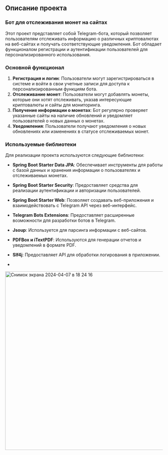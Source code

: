 ## Описание проекта

### Бот для отслеживания монет на сайтах

Этот проект представляет собой Telegram-бота, который позволяет пользователям отслеживать информацию о различных криптовалютах на веб-сайтах и получать соответствующие уведомления. Бот обладает функционалом регистрации и аутентификации пользователей для персонализированного использования.

### Основной функционал

1. **Регистрация и логин**: Пользователи могут зарегистрироваться в системе и войти в свои учетные записи для доступа к персонализированным функциям бота.
2. **Отслеживание монет**: Пользователи могут добавлять монеты, которые они хотят отслеживать, указав интересующие криптовалюты и сайты для мониторинга.
3. **Получение информации о монетах**: Бот регулярно проверяет указанные сайты на наличие обновлений и уведомляет пользователей о новых данных о монетах.
4. **Уведомления**: Пользователи получают уведомления о новых обновлениях или изменениях в статусе отслеживаемых монет.

### Используемые библиотеки

Для реализации проекта используются следующие библиотеки:

- **Spring Boot Starter Data JPA**: Обеспечивает инструменты для работы с базой данных и хранения информации о пользователях и отслеживаемых монетах.
- **Spring Boot Starter Security**: Предоставляет средства для реализации аутентификации и авторизации пользователей.
- **Spring Boot Starter Web**: Позволяет создавать веб-приложения и взаимодействовать с Telegram API через веб-интерфейс.

- **Telegram Bots Extensions**: Предоставляет расширенные возможности для разработки ботов в Telegram.
- **Jsoup**: Используется для парсинга информации с веб-сайтов.
- **PDFBox и iTextPDF**: Используются для генерации отчетов и уведомлений в формате PDF.
- **Slf4j**: Предоставляет API для обработки логирования в приложении.
- 
<img width="572" alt="Снимок экрана 2024-04-07 в 18 24 16" src="https://github.com/DBerdnikovO/TelegramBot/assets/95565575/81a20992-1ee6-475f-a9a5-d752bda790b5">
